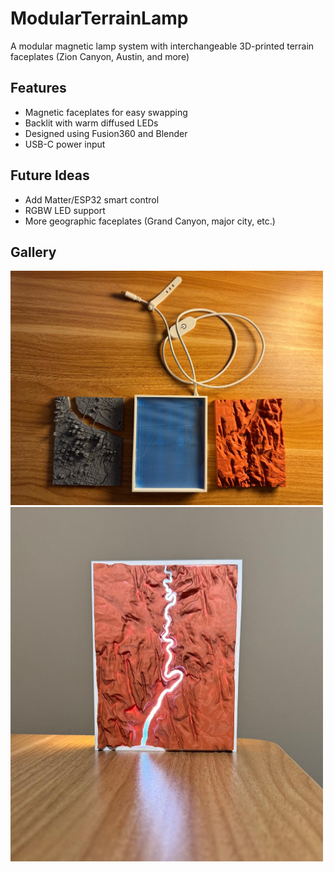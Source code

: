 # ModularTerrainLamp
A modular magnetic lamp system with interchangeable 3D-printed terrain faceplates (Zion Canyon, Austin, and more)

## Features 
- Magnetic faceplates for easy swapping
- Backlit with warm diffused LEDs
- Designed using Fusion360 and Blender
- USB-C power input

## Future Ideas
- Add Matter/ESP32 smart control
- RGBW LED support
- More geographic faceplates (Grand Canyon, major city, etc.)

## Gallery

<img src="Images/Overhead_Base_With_Faceplates.jpg" alt="Overhead View with Faceplates" width="500"/>

<img src="Images/Zion_Canyon_Lamp.jpg" alt="Zion Canyon Lamp Lit Up" width="500"/>
